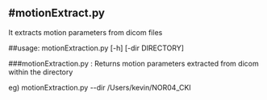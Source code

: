 #motionExtract.py
------
It extracts motion parameters from dicom files

##usage: motionExtraction.py [-h] [-dir DIRECTORY]

###motionExtraction.py : Returns motion parameters extracted from dicom within the directory

eg) motionExtraction.py --dir /Users/kevin/NOR04_CKI
